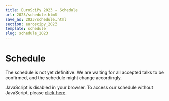 ```yaml
---
title: EuroSciPy 2023 - Schedule
url: 2023/schedule.html
save_as: 2023/schedule.html
section: euroscipy_2023
template: schedule
slug: schedule_2023
---
```


# Schedule

The schedule is not yet definitive. We are waiting for all accepted talks to
be confirmed, and the schedule might change accordingly.

<div style="max-width: 100%; overflow: scroll; padding-right: 1%">
    <pretalx-schedule
        event-url="https://pretalx.com/euroscipy-2023/" locale="en" format="grid"
        style="--pretalx-clr-primary: #3aa57c">
    </pretalx-schedule>
    <noscript>
    <div class="pretalx-widget">
            <div class="pretalx-widget-info-message">
                JavaScript is disabled in your browser. To access our schedule without JavaScript,
                please <a target="_blank" href="https://pretalx.com/euroscipy-2023/schedule/">click here</a>.
            </div>
        </div>
    </noscript>
</div>
